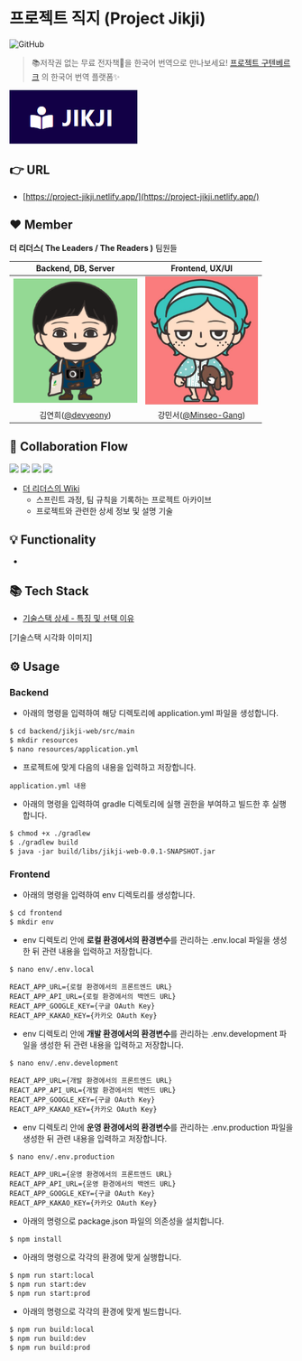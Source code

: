 # 프로젝트 직지 (Project Jikji) 
![GitHub](https://img.shields.io/github/license/devyeony/project-jikji?color=blue)
> 📚저작권 없는 무료 전자책📖을 한국어 번역으로 만나보세요! [프로젝트 구텐베르크](https://www.gutenberg.org/) 의 한국어 번역 플랫폼✨

<img src="https://raw.githubusercontent.com/devyeony/project-jikji/main/.github/IMAGE/wiki/main/logo.png">
     
## 👉 URL

- [https://project-jikji.netlify.app/](https://project-jikji.netlify.app/)

## ❤️ Member
**더 리더스( The Leaders / The Readers )** 팀원들

|Backend, DB, Server|Frontend, UX/UI|
|:---:|:---:|
|<img src="https://raw.githubusercontent.com/devyeony/project-jikji/main/.github/IMAGE/wiki/main/devyeony_img.png" width="220px">|<img src="https://raw.githubusercontent.com/devyeony/project-jikji/main/.github/IMAGE/wiki/main/Minseo_img.jpg" width="200px">|
|김연희([@devyeony](https://github.com/devyeony))|강민서([@Minseo-Gang](https://github.com/Minseo-Gang))|

## 🤝 Collaboration Flow
<a href="https://github.com/devyeony/project-jikji/issues?q=is%3Aissue+is%3Aopen"><img src="https://img.shields.io/github/issues-raw/devyeony/project-jikji?color=gree"></a>
<a href="https://github.com/devyeony/project-jikji/issues?q=is%3Aissue+is%3Aclosed"><img src="https://img.shields.io/github/issues-closed-raw/devyeony/project-jikji?color=red"></a>
<a href="https://github.com/devyeony/project-jikji/pulls?q=is%3Apr+is%3Aopen"><img src="https://img.shields.io/github/issues-pr-raw/devyeony/project-jikji?color=gree"></a>
<a href="https://github.com/devyeony/project-jikji/pulls?q=is%3Apr+is%3Aclosed"><img src="https://img.shields.io/github/issues-pr-closed-raw/devyeony/project-jikji?color=red"></a>
- [더 리더스의 Wiki](https://github.com/devyeony/project-jikji/wiki) 
    - 스프린트 과정, 팀 규칙을 기록하는 프로젝트 아카이브
    - 프로젝트와 관련한 상세 정보 및 설명 기술

## 💡 Functionality

- 

## 📚 Tech Stack

- [기술스택 상세 - 특징 및 선택 이유](https://github.com/devyeony/project-jikji/wiki/Tech-Stack)  

[기술스택 시각화 이미지]

## ⚙️ Usage

### Backend
- 아래의 명령을 입력하여 해당 디렉토리에 application.yml 파일을 생성합니다.
```
$ cd backend/jikji-web/src/main
$ mkdir resources
$ nano resources/application.yml
```
- 프로젝트에 맞게 다음의 내용을 입력하고 저장합니다.
```
application.yml 내용
```
- 아래의 명령을 입력하여 gradle 디렉토리에 실행 권한을 부여하고 빌드한 후 실행합니다.
```
$ chmod +x ./gradlew
$ ./gradlew build
$ java -jar build/libs/jikji-web-0.0.1-SNAPSHOT.jar
```

### Frontend
- 아래의 명령을 입력하여 env 디렉토리를 생성합니다.
```
$ cd frontend
$ mkdir env
```
- env 디렉토리 안에 <b>로컬 환경에서의 환경변수</b>를 관리하는 .env.local 파일을 생성한 뒤 관련 내용을 입력하고 저장합니다.
```
$ nano env/.env.local
```
```
REACT_APP_URL={로컬 환경에서의 프론트엔드 URL}
REACT_APP_API_URL={로컬 환경에서의 백엔드 URL}
REACT_APP_GOOGLE_KEY={구글 OAuth Key}
REACT_APP_KAKAO_KEY={카카오 OAuth Key}
```
- env 디렉토리 안에 <b>개발 환경에서의 환경변수</b>를 관리하는 .env.development 파일을 생성한 뒤 관련 내용을 입력하고 저장합니다.
```
$ nano env/.env.development
```
```
REACT_APP_URL={개발 환경에서의 프론트엔드 URL}
REACT_APP_API_URL={개발 환경에서의 백엔드 URL}
REACT_APP_GOOGLE_KEY={구글 OAuth Key}
REACT_APP_KAKAO_KEY={카카오 OAuth Key}
```
- env 디렉토리 안에 <b>운영 환경에서의 환경변수</b>를 관리하는 .env.production 파일을 생성한 뒤 관련 내용을 입력하고 저장합니다.
```
$ nano env/.env.production
```
```
REACT_APP_URL={운영 환경에서의 프론트엔드 URL}
REACT_APP_API_URL={운영 환경에서의 백엔드 URL}
REACT_APP_GOOGLE_KEY={구글 OAuth Key}
REACT_APP_KAKAO_KEY={카카오 OAuth Key}
```
- 아래의 명령으로 package.json 파일의 의존성을 설치합니다.
```
$ npm install
```
- 아래의 명령으로 각각의 환경에 맞게 실행합니다.
```
$ npm run start:local
$ npm run start:dev
$ npm run start:prod
```
- 아래의 명령으로 각각의 환경에 맞게 빌드합니다.
```
$ npm run build:local
$ npm run build:dev
$ npm run build:prod
```
